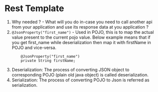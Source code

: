 <h1>Rest Template</h1>

1. Why needed ? - What will you do in-case you need to call another api from your application and use its response data at you application ?
2. ```@JsonProperty("first_name")``` - Used in POJO, this is to map the actual value present to the current pojo value. Below example means that if you get first_name while deserialization then map it with firstName in POJO and vice-versa.
    ```
        @JsonProperty("first_name")
        private String firstName;
   ```
3. Deserialization: The process of converting JSON object to corresponding POJO (plain old java object) is called deserialization.
4. Serialization: The process of converting POJO to Json is referred as serialization.